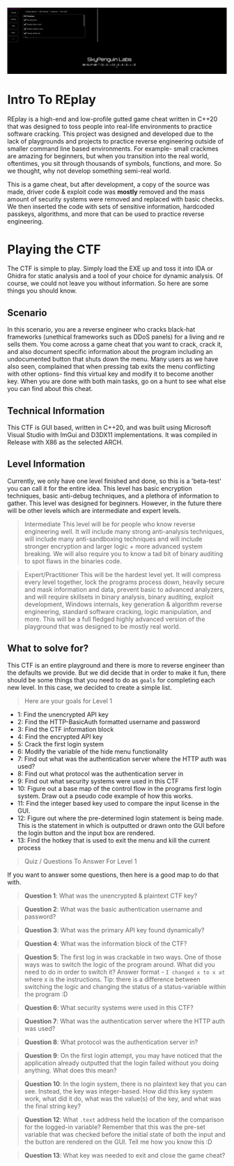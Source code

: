 ![SkyPenguinCTFBanner.PNG](B2.PNG)

# Intro To REplay
REplay is a high-end and low-profile gutted game cheat written in C++20 that was designed to toss people into real-life environments to practice software cracking. This project was designed and developed due to the lack of playgrounds and projects to practice reverse engineering outside of smaller command line based environments. For example- small crackmes are amazing for beginners, but when you transition into the real world, oftentimes, you sit through thousands of symbols, functions, and more. So we thought, why not develop something semi-real world. 

This is a game cheat, but after development, a copy of the source was made, driver code & exploit code was **mostly** removed and the mass amount of security systems were removed and replaced with basic checks. We then inserted the code with sets of sensitive information, hardcoded passkeys, algorithms, and more that can be used to practice reverse engineering. 

# Playing the CTF
The CTF is simple to play. Simply load the EXE up and toss it into IDA or Ghidra for static analysis and a tool of your choice for dynamic analysis. Of course, we could not leave you without information. So here are some things you should know.

## Scenario 
In this scenario, you are a reverse engineer who cracks black-hat frameworks (unethical frameworks such as DDoS panels) for a living and re sells them. You come across a game cheat that you want to crack, crack it, and also document specific information about the program including an undocumented button that shuts down the menu. Many users as we have also seen, complained that when pressing tab exits the menu conflicting with other options- find this virtual key and modify it to become another key. When you are done with both main tasks, go on a hunt to see what else you can find about this cheat.

## Technical Information
This CTF is GUI based, written in C++20, and was built using Microsoft Visual Studio with ImGui and D3DX11 implementations. It was compiled in Release with X86 as the selected ARCH.

## Level Information
Currently, we only have one level finished and done, so this is a 'beta-test' you can call it for the entire idea. This level has basic encryption techniques, basic anti-debug techniques, and a plethora of information to gather. This level was designed for beginners. However, in the future there will be other levels which are intermediate and expert levels.

> Intermediate
This level will be for people who know reverse engineering well. It will include many strong anti-analysis techniques, will include many anti-sandboxing techniques and will include stronger encryption and larger logic + more advanced system breaking. We will also require you to know a tad bit of binary auditing to spot flaws in the binaries code.

> Expert/Practitioner 
This will be the hardest level yet. It will compress every level together, lock the programs process down, heavily secure and mask information and data, prevent basic to advanced analyzers, and will require skillsets in binary analysis, binary auditing, exploit development, Windows internals, key generation & algorithm reverse engineering, standard software cracking, logic manipulation, and more. This will be a full fledged highly advanced version of the playground that was designed to be mostly real world.

## What to solve for?
This CTF is an entire playground and there is more to reverse engineer than the defaults we provide. But we did decide that in order to make it fun, there should be some things that you need to do as `goals` for completing each new level. In this case, we decided to create a simple list.

> Here are your goals for Level 1

* 1: Find the unencrypted API key 
* 2: Find the HTTP-BasicAuth formatted username and password
* 3: Find the CTF information block
* 4: Find the encrypted API key
* 5: Crack the first login system
* 6: Modify the variable of the hide menu functionality
* 7: Find out what was the authentication server where the HTTP auth was used?
* 8: Find out what protocol was the authentication server in
* 9: Find out what security systems were used in this CTF
* 10: Figure out a base map of the control flow in the programs first login system. Draw out a pseudo code example of how this works.
* 11: Find the integer based key used to compare the input license in the GUI. 
* 12: Figure out where the pre-determined login statement is being made. This is the statement in which is outputted or drawn onto the GUI before the login button and the input box are rendered. 
* 13: Find the hotkey that is used to exit the menu and kill the current process

> Quiz / Questions To Answer For Level 1 <br>

If you want to answer some questions, then here is a good map to do that with.

> **Question 1**: What was the unencrypted & plaintext CTF key?

> **Question 2**: What was the basic authentication username and password?

> **Question 3**: What was the primary API key found dynamically?

> **Question 4**: What was the information block of the CTF?

> **Question 5**: The first log in was crackable in two ways. One of those ways was to switch the logic of the program around. What did you need to do in order to switch it? Answer format - `I changed x to x at` where x is the instructions. Tip: there is a difference between switching the logic and changing the status of a status-variable within the program :D

> **Question 6**: What security systems were used in this CTF?

> **Question 7**: What was the authentication server where the HTTP auth was used?

> **Question 8**: What protocol was the authentication server in?

> **Question 9**: On the first login attempt, you may have noticed that the application already outputted that the login failed without you doing anything. What does this mean?

> **Question 10**: In the login system, there is no plaintext key that you can see. Instead, the key was integer-based. How did this key system work, what did it do, what was the value(s) of the key, and what was the final string key?

> **Question 12**: What `.text` address held the location of the comparison for the logged-in variable? Remember that this was the pre-set variable that was checked before the initial state of both the input and the button are rendered on the GUI. Tell me how you know this :D

> **Question 13**:  What key was needed to exit and close the game cheat?

